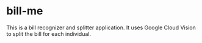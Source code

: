 # bill-me

This is a bill recognizer and splitter application. It uses Google Cloud Vision to split the bill for each individual.
